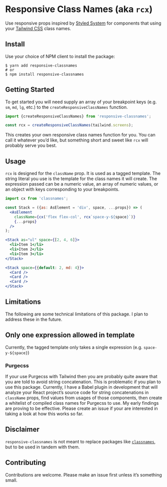 # Responsive Class Names (aka `rcx`)

Use responsive props inspired by [Styled System] for components
that using your [Tailwind CSS] class names.

## Install

Use your choice of NPM client to install the package:

```shell
$ yarn add responsive-classnames
# or
$ npm install responsive-classnames
```

## Getting Started

To get started you will need supply an array of your breakpoint
keys (e.g. `sm`, `md`, `lg`, etc.) to the
`createResponsiveClassNames` function. 

```js
import {createResponsiveClassNames} from 'responsive-classnames';

const rcx = createResponsiveClassNames(tailwind.screens);
```

This creates your own responsive class names function for you.
You can call it whatever you’d like, but something short and
sweet like `rcx` will probably serve you best.

## Usage

`rcx` is designed for the `className` prop. It is used as a
tagged template. The string literal you use is the template for
the class names it will create. The expression passed can be a
numeric value, an array of numeric values, or an object with
keys corresponding to your breakpoints.

```jsx
import cx from 'classnames';

const Stack = ({as: AsElement = 'div', space, ...props}) => (
  <AsElement
    className={cx('flex flex-col', rcx`space-y-${space}`)} 
    {...props} 
  />
);

<Stack as="ul" space={[2, 4, 6]}>
  <li>Item 1</li>
  <li>Item 2</li>
  <li>Item 3</li>
</Stack>

<Stack space={{default: 2, md: 4}}>
  <Card />
  <Card />
  <Card />
</Stack>
```

## Limitations

The following are some technical limitations of this package. I
plan to address these in the future.

## Only one expression allowed in template

Currently, the tagged template only takes a single expression
(e.g. `space-y-${space}`)

### Purgecss

If your use Purgecss with Tailwind then you are probably quite
aware that you are told to avoid string concatenation. This is
problematic if you plan to use this package. Currently, I have a
Babel plugin in development that will analyze your React
project’s source code for string concatenations in `className`
props, find values from usages of those components, then create
a whitelist of compiled class names for Purgecss to use. My
early findings are proving to be effective. Please create an
issue if your are interested in taking a look at how this works
so far.

## Disclaimer

`responsive-classnames` is not meant to replace packages like
[`classnames`], but to be used in tandem with them.

## Contributing

Contributions are welcome. Please make an issue first unless
it’s something small.

[Styled System]: https://github.com/styled-system/styled-system
[Tailwind CSS]: https://github.com/tailwindcss/tailwindcss
[`classnames`]: https://github.com/JedWatson/classnames
